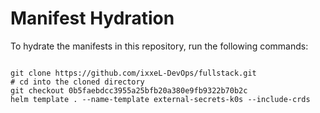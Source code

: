 
# Manifest Hydration

To hydrate the manifests in this repository, run the following commands:

```shell

git clone https://github.com/ixxeL-DevOps/fullstack.git
# cd into the cloned directory
git checkout 0b5faebdcc3955a25bfb20a380e9fb9322b70b2c
helm template . --name-template external-secrets-k0s --include-crds
```